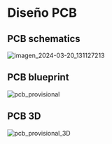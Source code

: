 
# Diseño PCB
## PCB schematics
![imagen_2024-03-20_131127213](https://github.com/Marcosllp/Pendulo_invertido_Teoria_de_Control/assets/82641121/1e610847-991d-4ee5-8fc6-26bed47ecda8)

## PCB blueprint
![pcb_provisional](https://github.com/Marcosllp/Pendulo_invertido_Teoria_de_Control/assets/82641121/c09f498e-6bd7-46c9-93d9-ed73207cce78)

## PCB 3D
![pcb_provisional_3D](https://github.com/Marcosllp/Pendulo_invertido_Teoria_de_Control/assets/82641121/641da485-69e3-46da-8288-2a8c3fd367be)
